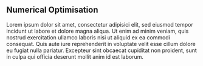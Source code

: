 ## Numerical Optimisation

Lorem ipsum dolor sit amet, consectetur adipisici elit, sed eiusmod tempor 
incidunt ut labore et dolore magna aliqua. Ut enim ad minim veniam, quis 
nostrud exercitation ullamco laboris nisi ut aliquid ex ea commodi consequat. 
Quis aute iure reprehenderit in voluptate velit esse cillum dolore eu fugiat 
nulla pariatur. Excepteur sint obcaecat cupiditat non proident, sunt in 
culpa qui officia deserunt mollit anim id est laborum.

